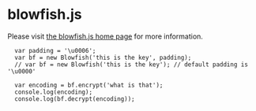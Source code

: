 blowfish.js
===========

Please visit [the blowfish.js home page](http://dren.ch/js_blowfish/) for more information.

```
  var padding = '\u0006';
  var bf = new Blowfish('this is the key', padding);
  // var bf = new Blowfish('this is the key'); // default padding is '\u0000'
  
  var encoding = bf.encrypt('what is that');
  console.log(encoding);
  console.log(bf.decrypt(encoding));
```
